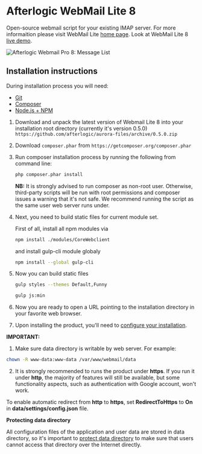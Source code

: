 # Afterlogic WebMail Lite 8
Open-source webmail script for your existing IMAP server.
For more informaition please visit WebMail Lite [home page](https://afterlogic.org/webmail-lite-8). Look at WebMail Lite 8 [live demo](https://lite8.afterlogic.com).

![Afterlogic Webmail Pro 8: Message List](https://afterlogic.org/images/products/wml8/afterlogic-webmail-lite-8-message-list.png)

## Installation instructions

During installation process you will need:
* [Git](https://git-scm.com/downloads)
* [Composer](https://getcomposer.org/download/)
* [Node.js + NPM](https://nodejs.org/en/)

1. Download and unpack the latest version of Webmail Lite 8 into your installation root directory (currently it's version 0.5.0)
`https://github.com/afterlogic/aurora-files/archive/0.5.0.zip`

2. Download `composer.phar` from `https://getcomposer.org/composer.phar`

3. Run composer installation process by running the following from command line:
    ```bash
    php composer.phar install
    ```

    **NB:** It is strongly advised to run composer as non-root user. Otherwise, third-party scripts will be run with root permissions and composer issues a warning that it's not safe. We recommend running the script as the same user web server runs under.

5. Next, you need to build static files for current module set.

    First of all, install all npm modules via
    ```bash
    npm install ./modules/CoreWebclient
    ```
    and install gulp-cli module globaly 
    ```bash
    npm install --global gulp-cli
    ```

6. Now you can build static files
    ```bash
    gulp styles --themes Default,Funny
    ```

    ```bash
    gulp js:min
    ```
  
7. Now you are ready to open a URL pointing to the installation directory in your favorite web browser.

8. Upon installing the product, you'll need to [configure your installation](https://afterlogic.com/docs/webmail-lite-8/configuration).

**IMPORTANT:**

1. Make sure data directory is writable by web server. For example:
  ```bash
  chown -R www-data:www-data /var/www/webmail/data
  ```

2. It is strongly recommended to runs the product under **https**. If you run it under **http**, the majority of features will still be available, but some functionality aspects, such as authentication with Google account, won't work.

To enable automatic redirect from **http** to **https**, set **RedirectToHttps** to **On** in **data/settings/config.json** file.

**Protecting data directory**

All configuration files of the application and user data are stored in data directory, so it's important to [protect data directory](https://afterlogic.com/docs/webmail-lite-8/security/protecting-data-directory) to make sure that users cannot access that directory over the Internet directly. 

